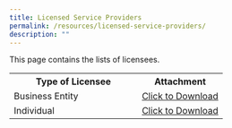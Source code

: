 ```yaml
---
title: Licensed Service Providers
permalink: /resources/licensed-service-providers/
description: ""
---
```

This page contains the lists of licensees. 

<table>
<tbody><tr>
	<th width="60%"><b>Type of Licensee</b></th>
	<th width="40%"><b>Attachment</b></th>
</tr>
<tr>
	<td>Business Entity</td>
<td><a href="/files/Licensed%20Service%20Providers/List%20of%20Licensed%20Business%20Entities_24Mar.pdf" download>Click to Download</a></td>
</tr>
<tr>
	<td>Individual</td>
<td><a href="/files/Licensed%20Service%20Providers/List%20of%20Licensed%20Individuals_24Mar.pdf" download>Click to Download</a></td>
</tr>
</tbody>
</table>